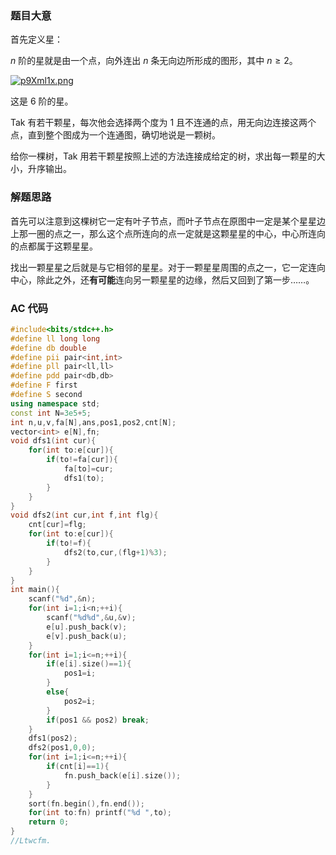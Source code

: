 ### 题目大意
首先定义星：

$n$ 阶的星就是由一个点，向外连出 $n$ 条无向边所形成的图形，其中 $n\geq2$。

[![p9Xml1x.png](https://s1.ax1x.com/2023/05/29/p9Xml1x.png)](https://imgse.com/i/p9Xml1x)

这是 $6$ 阶的星。

Tak 有若干颗星，每次他会选择两个度为 $1$ 且不连通的点，用无向边连接这两个点，直到整个图成为一个连通图，确切地说是一颗树。

给你一棵树，Tak 用若干颗星按照上述的方法连接成给定的树，求出每一颗星的大小，升序输出。

### 解题思路
首先可以注意到这棵树它一定有叶子节点，而叶子节点在原图中一定是某个星星边上那一圈的点之一，那么这个点所连向的点一定就是这颗星星的中心，中心所连向的点都属于这颗星星。

找出一颗星星之后就是与它相邻的星星。对于一颗星星周围的点之一，它一定连向中心，除此之外，还**有可能**连向另一颗星星的边缘，然后又回到了第一步……。

### AC 代码
``` cpp
#include<bits/stdc++.h>
#define ll long long
#define db double
#define pii pair<int,int>
#define pll pair<ll,ll>
#define pdd pair<db,db>
#define F first
#define S second
using namespace std;
const int N=3e5+5;
int n,u,v,fa[N],ans,pos1,pos2,cnt[N];
vector<int> e[N],fn;
void dfs1(int cur){
	for(int to:e[cur]){
		if(to!=fa[cur]){
			fa[to]=cur;
			dfs1(to);
		}
	}
}
void dfs2(int cur,int f,int flg){
	cnt[cur]=flg;
	for(int to:e[cur]){
		if(to!=f){
			dfs2(to,cur,(flg+1)%3);
		}
	}
}
int main(){
	scanf("%d",&n);
	for(int i=1;i<n;++i){
		scanf("%d%d",&u,&v);
		e[u].push_back(v);
		e[v].push_back(u);
	}
	for(int i=1;i<=n;++i){
		if(e[i].size()==1){
			pos1=i;
		}
		else{
			pos2=i;
		}
		if(pos1 && pos2) break;
	}
	dfs1(pos2);
	dfs2(pos1,0,0);
	for(int i=1;i<=n;++i){
		if(cnt[i]==1){
			fn.push_back(e[i].size());
		}
	}
	sort(fn.begin(),fn.end());
	for(int to:fn) printf("%d ",to);
	return 0;
}
//Ltwcfm.
```
